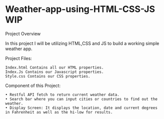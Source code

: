 # Weather-app-using-HTML-CSS-JS WIP

Project Overview

In this project I will be utilizing HTML,CSS and JS to build a working simple weather app. 

Project Files:

    Index.html Contains all our HTML properties.
    Index.Js Contains our Javascript properties.
    Style.css Contains our CSS properties.
    
Component of this Project:
    
    • Restful API fetch to return current weather data.
    • Search bar where you can input cities or countries to find out the weather.
    • Display Screen: It displays the location, date and current degrees in Fahrenheit as well as the hi-low for results.
